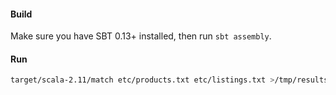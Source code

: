 #### Build ####

Make sure you have SBT 0.13+ installed, then run `sbt assembly`.

#### Run ####

```sh
target/scala-2.11/match etc/products.txt etc/listings.txt >/tmp/results.txt
```
